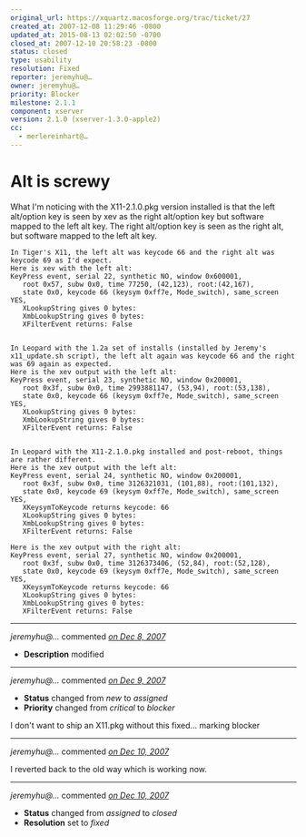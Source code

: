 ```yaml
---
original_url: https://xquartz.macosforge.org/trac/ticket/27
created_at: 2007-12-08 11:29:46 -0800
updated_at: 2015-08-13 02:02:50 -0700
closed_at: 2007-12-10 20:58:23 -0800
status: closed
type: usability
resolution: Fixed
reporter: jeremyhu@…
owner: jeremyhu@…
priority: Blocker
milestone: 2.1.1
component: xserver
version: 2.1.0 (xserver-1.3.0-apple2)
cc:
  - merlereinhart@…
---
```


Alt is screwy
=============


What I'm noticing with the X11-2.1.0.pkg version installed is that the left alt/option key is seen by xev as the right alt/option key but software mapped to the left alt key. The right alt/option key is seen as the right alt, but software mapped to the left alt key.

    In Tiger's X11, the left alt was keycode 66 and the right alt was keycode 69 as I'd expect.
    Here is xev with the left alt:
    KeyPress event, serial 22, synthetic NO, window 0x600001,
       root 0x57, subw 0x0, time 77250, (42,123), root:(42,167),
       state 0x0, keycode 66 (keysym 0xff7e, Mode_switch), same_screen YES,
       XLookupString gives 0 bytes:
       XmbLookupString gives 0 bytes:
       XFilterEvent returns: False


    In Leopard with the 1.2a set of installs (installed by Jeremy's x11_update.sh script), the left alt again was keycode 66 and the right was 69 again as expected.
    Here is the xev output with the left alt:
    KeyPress event, serial 23, synthetic NO, window 0x200001,
       root 0x3f, subw 0x0, time 2993881147, (53,94), root:(53,138),
       state 0x0, keycode 66 (keysym 0xff7e, Mode_switch), same_screen YES,
       XLookupString gives 0 bytes:
       XmbLookupString gives 0 bytes:
       XFilterEvent returns: False


    In Leopard with the X11-2.1.0.pkg installed and post-reboot, things are rather different.
    Here is the xev output with the left alt:
    KeyPress event, serial 24, synthetic NO, window 0x200001,
       root 0x3f, subw 0x0, time 3126321031, (101,88), root:(101,132),
       state 0x0, keycode 69 (keysym 0xff7e, Mode_switch), same_screen YES,
       XKeysymToKeycode returns keycode: 66
       XLookupString gives 0 bytes:
       XmbLookupString gives 0 bytes:
       XFilterEvent returns: False

    Here is the xev output with the right alt:
    KeyPress event, serial 27, synthetic NO, window 0x200001,
       root 0x3f, subw 0x0, time 3126373406, (52,84), root:(52,128),
       state 0x0, keycode 69 (keysym 0xff7e, Mode_switch), same_screen YES,
       XKeysymToKeycode returns keycode: 66
       XLookupString gives 0 bytes:
       XmbLookupString gives 0 bytes:
       XFilterEvent returns: False


---

*jeremyhu@…* commented *[on Dec 8, 2007](https://xquartz.macosforge.org/trac/ticket/27#comment:1 "December 8, 2007 at 11:30 AM PST")*

-   **Description** modified



---

*jeremyhu@…* commented *[on Dec 9, 2007](https://xquartz.macosforge.org/trac/ticket/27#comment:2 "December 9, 2007 at 12:11 PM PST")*

-   **Status** changed from *new* to *assigned*
-   **Priority** changed from *critical* to *blocker*

I don't want to ship an X11.pkg without this fixed... marking blocker



---

*jeremyhu@…* commented *[on Dec 10, 2007](https://xquartz.macosforge.org/trac/ticket/27#comment:3 "December 10, 2007 at 8:57 PM PST")*

I reverted back to the old way which is working now.



---

*jeremyhu@…* commented *[on Dec 10, 2007](https://xquartz.macosforge.org/trac/ticket/27#comment:4 "December 10, 2007 at 8:58 PM PST")*

-   **Status** changed from *assigned* to *closed*
-   **Resolution** set to *fixed*



